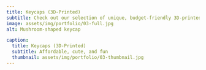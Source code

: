 ```yaml
---
title: Keycaps (3D-Printed)
subtitle: Check out our selection of unique, budget-friendly 3D-printed keycaps.
image: assets/img/portfolio/03-full.jpg
alt: Mushroom-shaped keycap

caption:
  title: Keycaps (3D-Printed)
  subtitle: Affordable, cute, and fun
  thumbnail: assets/img/portfolio/03-thumbnail.jpg
---
```

